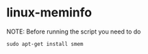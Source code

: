 # linux-meminfo

NOTE: Before running the script you need to do
  ```shell
  sudo apt-get install smem
  ```
